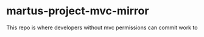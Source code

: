 # martus-project-mvc-mirror
This repo is where developers without mvc permissions can commit work to
